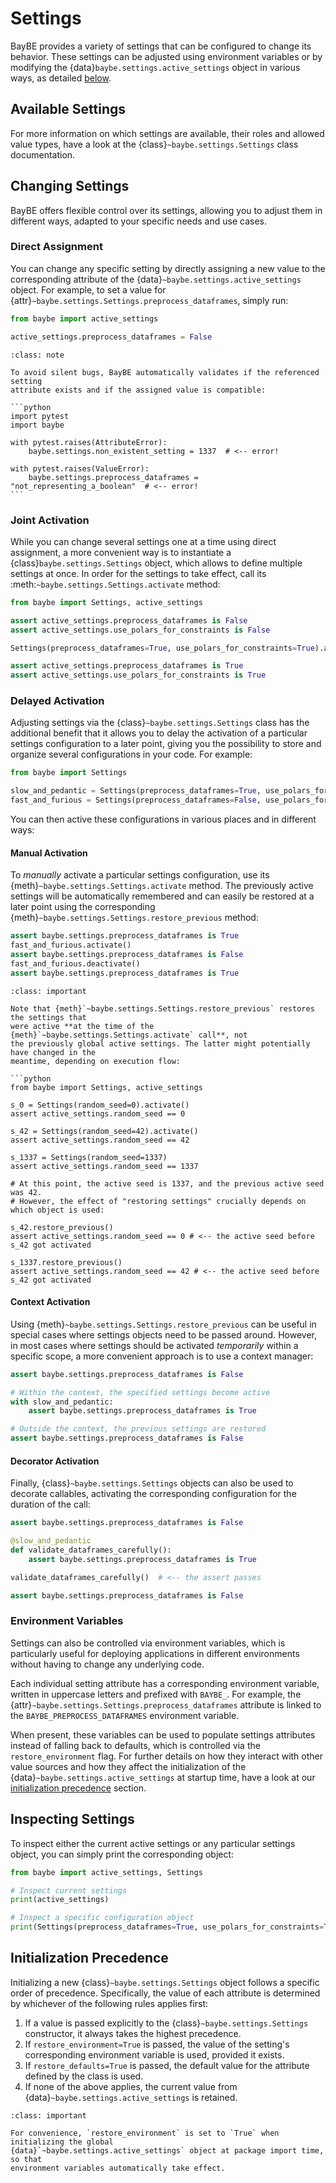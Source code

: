 # Settings

BayBE provides a variety of settings that can be configured to change its behavior.
These settings can be adjusted using environment variables or by modifying the
{data}`baybe.settings.active_settings` object in various ways, as detailed
[below](#changing-settings).

## Available Settings

For more information on which settings are available, their roles and allowed value
types, have a look at the {class}`~baybe.settings.Settings` class documentation.

## Changing Settings

BayBE offers flexible control over its settings, allowing you to adjust them in
different ways, adapted to your specific needs and use cases.
 
### Direct Assignment
You can change any specific setting by directly assigning a new value to the
corresponding attribute of the {data}`~baybe.settings.active_settings` object. For
example, to set a value for {attr}`~baybe.settings.Settings.preprocess_dataframes`,
simply run:

```python
from baybe import active_settings

active_settings.preprocess_dataframes = False
```

````{admonition} Validation
:class: note

To avoid silent bugs, BayBE automatically validates if the referenced setting
attribute exists and if the assigned value is compatible:

```python
import pytest
import baybe

with pytest.raises(AttributeError):
    baybe.settings.non_existent_setting = 1337  # <-- error!

with pytest.raises(ValueError):
    baybe.settings.preprocess_dataframes = "not_representing_a_boolean"  # <-- error!
```
````

### Joint Activation
While you can change several settings one at a time using direct assignment, a more
convenient way is to instantiate a {class}`baybe.settings.Settings` object, which allows
to define multiple settings at once. In order for the settings to take effect,
call its :meth:`~baybe.settings.Settings.activate` method:

```python
from baybe import Settings, active_settings

assert active_settings.preprocess_dataframes is False
assert active_settings.use_polars_for_constraints is False

Settings(preprocess_dataframes=True, use_polars_for_constraints=True).activate()

assert active_settings.preprocess_dataframes is True
assert active_settings.use_polars_for_constraints is True
```

### Delayed Activation
Adjusting settings via the {class}`~baybe.settings.Settings` class has the additional
benefit that it allows you to delay the activation of a particular settings
configuration to a later point, giving you the possibility to store and organize several
configurations in your code. For example:

```python
from baybe import Settings

slow_and_pedantic = Settings(preprocess_dataframes=True, use_polars_for_constraints=False)
fast_and_furious = Settings(preprocess_dataframes=False, use_polars_for_constraints=True)
```

You can then active these configurations in various places and in different ways:

#### Manual Activation
To *manually* activate a particular settings configuration, use its
{meth}`~baybe.settings.Settings.activate` method. The previously active settings will be
automatically remembered and can easily be restored at a later point using the
corresponding {meth}`~baybe.settings.Settings.restore_previous` method:

```python
assert baybe.settings.preprocess_dataframes is True
fast_and_furious.activate()
assert baybe.settings.preprocess_dataframes is False
fast_and_furious.deactivate()
assert baybe.settings.preprocess_dataframes is True
```

```{admonition} Restoring Previous Settings
:class: important

Note that {meth}`~baybe.settings.Settings.restore_previous` restores the settings that
were active **at the time of the {meth}`~baybe.settings.Settings.activate` call**, not
the previously global active settings. The latter might potentially have changed in the
meantime, depending on execution flow:

```python
from baybe import Settings, active_settings

s_0 = Settings(random_seed=0).activate()
assert active_settings.random_seed == 0

s_42 = Settings(random_seed=42).activate()
assert active_settings.random_seed == 42

s_1337 = Settings(random_seed=1337)
assert active_settings.random_seed == 1337

# At this point, the active seed is 1337, and the previous active seed was 42.
# However, the effect of "restoring settings" crucially depends on which object is used:

s_42.restore_previous()
assert active_settings.random_seed == 0 # <-- the active seed before s_42 got activated

s_1337.restore_previous()
assert active_settings.random_seed == 42 # <-- the active seed before s_42 got activated
```

#### Context Activation
Using {meth}`~baybe.settings.Settings.restore_previous` can be useful in special cases
where settings objects need to be passed around. However, in most cases where settings
should be activated *temporarily* within a specific scope, a more convenient approach is
to use a context manager:

```python
assert baybe.settings.preprocess_dataframes is False

# Within the context, the specified settings become active
with slow_and_pedantic:
    assert baybe.settings.preprocess_dataframes is True

# Outside the context, the previous settings are restored
assert baybe.settings.preprocess_dataframes is False
```

#### Decorator Activation
Finally, {class}`~baybe.settings.Settings` objects can also be used to decorate
callables, activating the corresponding configuration for the duration of the call:

```python
assert baybe.settings.preprocess_dataframes is False

@slow_and_pedantic
def validate_dataframes_carefully():
    assert baybe.settings.preprocess_dataframes is True

validate_dataframes_carefully()  # <-- the assert passes

assert baybe.settings.preprocess_dataframes is False
```

### Environment Variables
Settings can also be controlled via environment variables, which is particularly useful
for deploying applications in different environments without having to change any
underlying code. 

Each individual setting attribute has a corresponding environment variable, written in
uppercase letters and prefixed with `BAYBE_`. For example, the
{attr}`~baybe.settings.Settings.preprocess_dataframes` attribute is linked to the
`BAYBE_PREPROCESS_DATAFRAMES` environment variable.

When present, these variables can be used to populate settings attributes instead of
falling back to defaults, which is controlled via the `restore_environment` flag. For
further details on how they interact with other value sources and how they affect the
initialization of the {data}`~baybe.settings.active_settings` at startup time, have a
look at our [initialization precedence](#initialization-precedence) section.


## Inspecting Settings
To inspect either the current active settings or any particular settings object,
you can simply print the corresponding object:

```python
from baybe import active_settings, Settings

# Inspect current settings
print(active_settings)

# Inspect a specific configuration object
print(Settings(preprocess_dataframes=True, use_polars_for_constraints=True))
```

## Initialization Precedence
Initializing a new {class}`~baybe.settings.Settings` object follows a specific order of
precedence. Specifically, the value of each attribute is determined by whichever of the
following rules applies first:

1. If a value is passed explicitly to the {class}`~baybe.settings.Settings` constructor,
   it always takes the highest precedence.
2. If `restore_environment=True` is passed, the value of the setting's corresponding
   environment variable is used, provided it exists.
3. If `restore_defaults=True` is passed, the default value for the attribute defined
   by the class is used.
4. If none of the above applies, the current value from
   {data}`~baybe.settings.active_settings` is retained.

```{admonition} Global Settings Initialization
:class: important

For convenience, `restore_environment` is set to `True` when initializing the global
{data}`~baybe.settings.active_settings` object at package import time, so that
environment variables automatically take effect.
```


